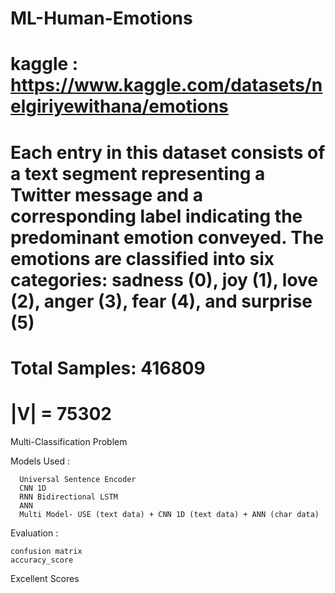 # ML-Human-Emotions  

# kaggle : https://www.kaggle.com/datasets/nelgiriyewithana/emotions  

# Each entry in this dataset consists of a text segment representing a Twitter message and a corresponding label indicating the predominant emotion conveyed. The emotions are classified into six categories: sadness (0), joy (1), love (2), anger (3), fear (4), and surprise (5)  


# Total Samples: 416809 
# |V| = 75302


Multi-Classification Problem 

Models Used : 

      Universal Sentence Encoder
      CNN 1D
      RNN Bidirectional LSTM
      ANN
      Multi Model- USE (text data) + CNN 1D (text data) + ANN (char data)


Evaluation : 

    confusion matrix
    accuracy_score

Excellent Scores
